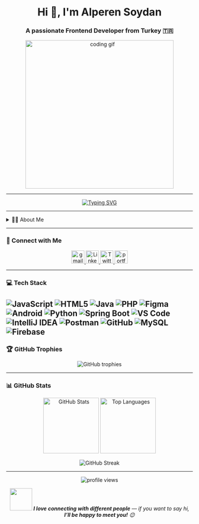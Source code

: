 <h1 align="center">Hi 👋, I'm Alperen Soydan</h1>
<h3 align="center">A passionate Frontend Developer from Turkey 🇹🇷</h3>

<p align="center">
  <img src="https://media.giphy.com/media/qgQUggAC3Pfv687qPC/giphy.gif" width="400" alt="coding gif">
</p>

---

<p align="center">
  <a href="https://github.com/soydan7419">
    <img src="https://readme-typing-svg.herokuapp.com?font=Fira+Code&size=22&pause=1000&center=true&vCenter=true&width=440&lines=Frontend+Developer;React+%7C+TypeScript+%7C+TailwindCSS;Always+learning+new+things!" alt="Typing SVG" />
  </a>
</p>

---

<details> 
  <summary>👨‍💻 About Me</summary>
  <br/>
  <p align="left">
    I am a Frontend Developer who loves crafting modern, user-friendly web experiences using React, TypeScript, and TailwindCSS.  
    I'm passionate about learning new technologies, contributing to open-source projects, and continuously improving myself.  
    I enjoy solving problems, building things from scratch, and writing clean, maintainable code. 🚀  
  </p>
</details>

---

### 🤝 Connect with Me

<p align="center">
  <a href="mailto:a.soydab083@gmail.com" target="_blank">
    <img src="https://upload.wikimedia.org/wikipedia/commons/8/8c/Gmail_Icon_%282013-2020%29.svg" alt="gmail" width="35" height="35" />
  </a>
  <a href="https://linkedin.com/in/soydan7419" target="_blank">
    <img src="https://raw.githubusercontent.com/rahuldkjain/github-profile-readme-generator/master/src/images/icons/Social/linked-in-alt.svg" alt="LinkedIn" width="35" height="35" />
  </a>
  <a href="https://twitter.com/soydan7419" target="_blank">
    <img src="https://raw.githubusercontent.com/rahuldkjain/github-profile-readme-generator/master/src/images/icons/Social/twitter.svg" alt="Twitter" width="35" height="35" />
  </a>
  <a href="https://soydan7419.dev" target="_blank">
    <img src="https://img.icons8.com/ios-filled/50/000000/domain.png" alt="portfolio" width="35" height="35" />
  </a>
</p>

---

### 💻 Tech Stack
![JavaScript](https://img.shields.io/badge/JavaScript-%23F7DF1E.svg?style=for-the-badge&logo=javascript&logoColor=black)
![HTML5](https://img.shields.io/badge/HTML5-%23E34F26.svg?style=for-the-badge&logo=html5&logoColor=white)
![Java](https://img.shields.io/badge/Java-%23ED8B00.svg?style=for-the-badge&logo=openjdk&logoColor=white)
![PHP](https://img.shields.io/badge/PHP-%23777BB4.svg?style=for-the-badge&logo=php&logoColor=white)
![Figma](https://img.shields.io/badge/Figma-%23F24E1E.svg?style=for-the-badge&logo=figma&logoColor=white)
![Android](https://img.shields.io/badge/Android-%233DDC84.svg?style=for-the-badge&logo=android&logoColor=white)
![Python](https://img.shields.io/badge/Python-3776AB?style=for-the-badge&logo=python&logoColor=white)
![Spring Boot](https://img.shields.io/badge/Spring_Boot-6DB33F?style=for-the-badge&logo=spring-boot&logoColor=white)
![VS Code](https://img.shields.io/badge/VSCode-0078D4?style=for-the-badge&logo=visual-studio-code&logoColor=white)
![IntelliJ IDEA](https://img.shields.io/badge/IntelliJ_IDEA-000000.svg?style=for-the-badge&logo=intellij-idea&logoColor=white)
![Postman](https://img.shields.io/badge/Postman-FF6C37?style=for-the-badge&logo=postman&logoColor=white)
![GitHub](https://img.shields.io/badge/GitHub-100000?style=for-the-badge&logo=github&logoColor=white)
![MySQL](https://img.shields.io/badge/MySQL-4479A1?style=for-the-badge&logo=mysql&logoColor=white)
![Firebase](https://img.shields.io/badge/Firebase-FFCA28?style=for-the-badge&logo=firebase&logoColor=black)
---

### 🏆 GitHub Trophies
<p align="center"> 
  <img src="https://github-profile-trophy.vercel.app/?username=soydan7419&theme=tokyonight&no-frame=true&no-bg=true&margin-w=4" alt="GitHub trophies" />
</p>

---

### 📊 GitHub Stats

<p align="center">
  <img src="https://github-readme-stats.vercel.app/api?username=soydan7419&show_icons=true&theme=tokyonight" alt="GitHub Stats" height="150" />
  <img src="https://github-readme-stats.vercel.app/api/top-langs/?username=soydan7419&layout=compact&theme=tokyonight" alt="Top Languages" height="150" />
</p>

<p align="center">
  <img src="https://github-readme-streak-stats.herokuapp.com/?user=soydan7419&theme=tokyonight" alt="GitHub Streak" />
</p>

---

<p align="center">
  <img src="https://komarev.com/ghpvc/?username=soydan7419&label=Profile%20views&color=0e75b6&style=flat" alt="profile views" />
</p>

<p align="center">
  <img src="https://media.giphy.com/media/LnQjpWaON8nhr21vNW/giphy.gif" width="60">  
  <em><b>I love connecting with different people</b> — if you want to say hi, <b>I’ll be happy to meet you!</b> 😊</em>
</p>
